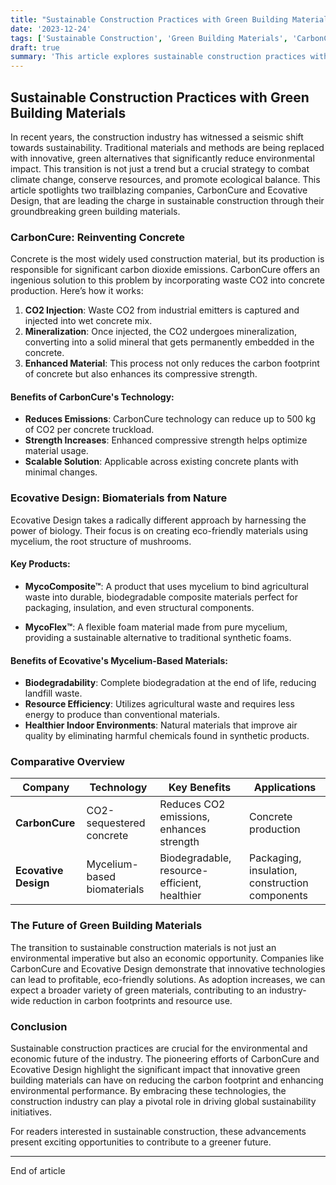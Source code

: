 ```yaml
--- 
title: "Sustainable Construction Practices with Green Building Materials: Driving the Future "
date: '2023-12-24'
tags: ['Sustainable Construction', 'Green Building Materials', 'CarbonCure', 'Ecovative Design', 'Environmental Performance', 'Innovation', 'Green Technology', 'Construction Industry', 'Eco-friendly']
draft: true
summary: 'This article explores sustainable construction practices with a focus on green building materials. Highlighting companies like CarbonCure and Ecovative Design, we delve into how innovative materials are reducing carbon footprints and enhancing environmental performance. '
---
```


## Sustainable Construction Practices with Green Building Materials

In recent years, the construction industry has witnessed a seismic shift towards sustainability. Traditional materials and methods are being replaced with innovative, green alternatives that significantly reduce environmental impact. This transition is not just a trend but a crucial strategy to combat climate change, conserve resources, and promote ecological balance. This article spotlights two trailblazing companies, CarbonCure and Ecovative Design, that are leading the charge in sustainable construction through their groundbreaking green building materials.

### CarbonCure: Reinventing Concrete

Concrete is the most widely used construction material, but its production is responsible for significant carbon dioxide emissions. CarbonCure offers an ingenious solution to this problem by incorporating waste CO2 into concrete production. Here’s how it works:

1. **CO2 Injection**: Waste CO2 from industrial emitters is captured and injected into wet concrete mix.
2. **Mineralization**: Once injected, the CO2 undergoes mineralization, converting into a solid mineral that gets permanently embedded in the concrete.
3. **Enhanced Material**: This process not only reduces the carbon footprint of concrete but also enhances its compressive strength.

#### Benefits of CarbonCure's Technology:
- **Reduces Emissions**: CarbonCure technology can reduce up to 500 kg of CO2 per concrete truckload.
- **Strength Increases**: Enhanced compressive strength helps optimize material usage.
- **Scalable Solution**: Applicable across existing concrete plants with minimal changes.

### Ecovative Design: Biomaterials from Nature

Ecovative Design takes a radically different approach by harnessing the power of biology. Their focus is on creating eco-friendly materials using mycelium, the root structure of mushrooms. 

#### Key Products:
- **MycoComposite™**: A product that uses mycelium to bind agricultural waste into durable, biodegradable composite materials perfect for packaging, insulation, and even structural components.
  
- **MycoFlex™**: A flexible foam material made from pure mycelium, providing a sustainable alternative to traditional synthetic foams.

#### Benefits of Ecovative's Mycelium-Based Materials:
- **Biodegradability**: Complete biodegradation at the end of life, reducing landfill waste.
- **Resource Efficiency**: Utilizes agricultural waste and requires less energy to produce than conventional materials.
- **Healthier Indoor Environments**: Natural materials that improve air quality by eliminating harmful chemicals found in synthetic products.

### Comparative Overview

| Company           | Technology        | Key Benefits                   | Applications             |
|-------------------|-------------------|--------------------------------|--------------------------|
| **CarbonCure**    | CO2-sequestered concrete | Reduces CO2 emissions, enhances strength | Concrete production      |
| **Ecovative Design** | Mycelium-based biomaterials | Biodegradable, resource-efficient, healthier | Packaging, insulation, construction components |

### The Future of Green Building Materials

The transition to sustainable construction materials is not just an environmental imperative but also an economic opportunity. Companies like CarbonCure and Ecovative Design demonstrate that innovative technologies can lead to profitable, eco-friendly solutions. As adoption increases, we can expect a broader variety of green materials, contributing to an industry-wide reduction in carbon footprints and resource use.

### Conclusion

Sustainable construction practices are crucial for the environmental and economic future of the industry. The pioneering efforts of CarbonCure and Ecovative Design highlight the significant impact that innovative green building materials can have on reducing the carbon footprint and enhancing environmental performance. By embracing these technologies, the construction industry can play a pivotal role in driving global sustainability initiatives.

For readers interested in sustainable construction, these advancements present exciting opportunities to contribute to a greener future.

---

End of article
